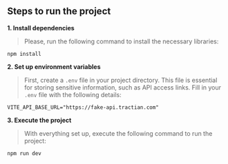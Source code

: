 

## Steps to run the project

**1. Install dependencies**

> Please, run the following command to install the necessary libraries:

```
npm install
```

**2. Set up environment variables**

> First, create a `.env` file in your project directory. This file is essential for storing sensitive information, such as API access links. Fill in your `.env` file with the following details:

```
VITE_API_BASE_URL="https://fake-api.tractian.com"
```

**3. Execute the project**

> With everything set up, execute the following command to run the project:

```
npm run dev
```
